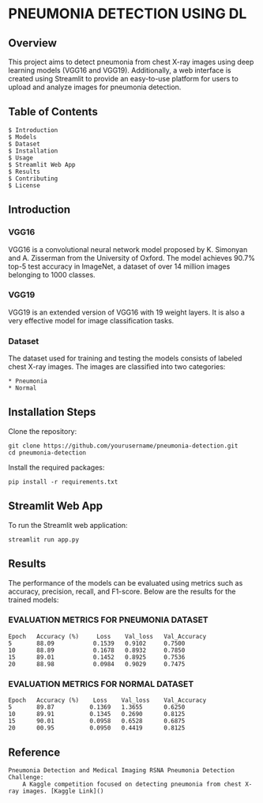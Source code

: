 

# PNEUMONIA DETECTION USING DL


## Overview

This project aims to detect pneumonia from chest X-ray images using deep learning models (VGG16 and VGG19). Additionally, a web interface is created using Streamlit to provide an easy-to-use platform for users to upload and analyze images for pneumonia detection.
## Table of Contents

    $ Introduction
    $ Models
    $ Dataset
    $ Installation
    $ Usage
    $ Streamlit Web App
    $ Results
    $ Contributing
    $ License
## Introduction

### VGG16
VGG16 is a convolutional neural network model proposed by K. Simonyan and A. Zisserman from the University of Oxford. The model achieves 90.7% top-5 test accuracy in ImageNet, a dataset of over 14 million images belonging to 1000 classes.

### VGG19
VGG19 is an extended version of VGG16 with 19 weight layers. It is also a very effective model for image classification tasks.

### Dataset
The dataset used for training and testing the models consists of labeled chest X-ray images. The images are classified into two categories:

    * Pneumonia
    * Normal
## Installation Steps

Clone the repository:

    git clone https://github.com/yourusername/pneumonia-detection.git
    cd pneumonia-detection

Install the required packages:

    pip install -r requirements.txt


## Streamlit Web App

To run the Streamlit web application:

    streamlit run app.py

## Results

The performance of the models can be evaluated using metrics such as accuracy, precision, recall, and F1-score. Below are the results for the trained models:

### EVALUATION METRICS FOR PNEUMONIA DATASET

    Epoch	Accuracy (%)	 Loss	 Val_loss	Val_Accuracy
    5	    88.09	        0.1539	 0.9102	    0.7500
    10	    88.89	        0.1678	 0.8932	    0.7850
    15	    89.01	        0.1452	 0.8925	    0.7536
    20	    88.98	        0.0984	 0.9029	    0.7475

### EVALUATION METRICS FOR NORMAL DATASET

    Epoch 	Accuracy (%)	Loss	Val_loss	Val_Accuracy
    5	    89.87	       0.1369	1.3655	    0.6250
    10	    89.91	       0.1345	0.2690	    0.8125
    15	    90.01	       0.0958	0.6528	    0.6875
    20	    00.95	       0.0950	0.4419	    0.8125
    



## Reference

    Pneumonia Detection and Medical Imaging RSNA Pneumonia Detection Challenge: 
        A Kaggle competition focused on detecting pneumonia from chest X-ray images. [Kaggle Link]()



